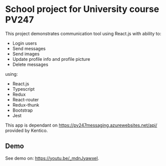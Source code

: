 # School project for University course PV247
This project demonstrates communication tool using React.js with ability to:

- Login users
- Send messages
- Send images
- Update profile info and profile picture
- Delete messages

using:

- React.js
- Typescript
- Redux
- React-router
- Redux-thunk
- Bootstrap
- Jest

This app is dependant on https://pv247messaging.azurewebsites.net/api/ provided by Kentico.

## Demo
See demo on: https://youtu.be/_mdnJyawxeI.
